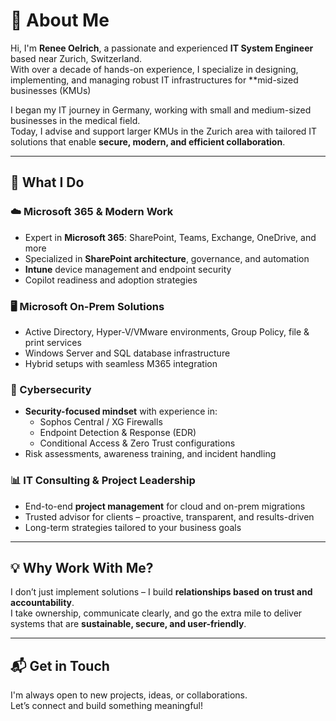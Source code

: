 # 👋 About Me

Hi, I'm **Renee Oelrich**, a passionate and experienced **IT System Engineer** based near Zurich, Switzerland.  
With over a decade of hands-on experience, I specialize in designing, implementing, and managing robust IT infrastructures for **mid-sized businesses (KMUs)

I began my IT journey in Germany, working with small and medium-sized businesses in the medical field.  
Today, I advise and support larger KMUs in the Zurich area with tailored IT solutions that enable **secure, modern, and efficient collaboration**.

---

## 💼 What I Do

### ☁️ Microsoft 365 & Modern Work
- Expert in **Microsoft 365**: SharePoint, Teams, Exchange, OneDrive, and more  
- Specialized in **SharePoint architecture**, governance, and automation  
- **Intune** device management and endpoint security  
- Copilot readiness and adoption strategies  

### 🖥️ Microsoft On-Prem Solutions
- Active Directory, Hyper-V/VMware environments, Group Policy, file & print services  
- Windows Server and SQL database infrastructure  
- Hybrid setups with seamless M365 integration  

### 🔐 Cybersecurity
- **Security-focused mindset** with experience in:
  - Sophos Central / XG Firewalls  
  - Endpoint Detection & Response (EDR)  
  - Conditional Access & Zero Trust configurations  
- Risk assessments, awareness training, and incident handling  

### 📊 IT Consulting & Project Leadership
- End-to-end **project management** for cloud and on-prem migrations  
- Trusted advisor for clients – proactive, transparent, and results-driven  
- Long-term strategies tailored to your business goals  

---

## 💡 Why Work With Me?

I don’t just implement solutions – I build **relationships based on trust and accountability**.  
I take ownership, communicate clearly, and go the extra mile to deliver systems that are **sustainable, secure, and user-friendly**.

---

## 📬 Get in Touch

I'm always open to new projects, ideas, or collaborations.  
Let’s connect and build something meaningful!
